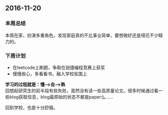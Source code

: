 ## 2016-11-20 ##

### 本周总结 ###
本周在家，扮演多重角色，发现家庭真的不比事业简单，要想做好还是得花不少精力的。

### 下周计划 ###
+ 在leetcode上刷题，争取在锐捷编程竞赛上获奖
+ 慢慢收心，多看看书。融入学校氛围上

**学习的过程就是：懂——>会——>熟**  
回想起研究生的前半段有些失败，竟然没有读一些高质量论文。很多时候通过看一些blog获取信息，blog最原始的状态不都是paper么……  

回到学校，也是十分舒服。
